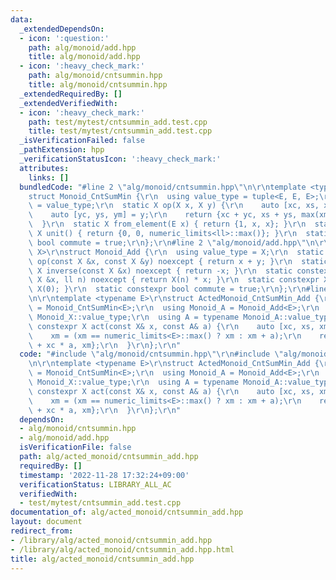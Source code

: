```yaml
---
data:
  _extendedDependsOn:
  - icon: ':question:'
    path: alg/monoid/add.hpp
    title: alg/monoid/add.hpp
  - icon: ':heavy_check_mark:'
    path: alg/monoid/cntsummin.hpp
    title: alg/monoid/cntsummin.hpp
  _extendedRequiredBy: []
  _extendedVerifiedWith:
  - icon: ':heavy_check_mark:'
    path: test/mytest/cntsummin_add.test.cpp
    title: test/mytest/cntsummin_add.test.cpp
  _isVerificationFailed: false
  _pathExtension: hpp
  _verificationStatusIcon: ':heavy_check_mark:'
  attributes:
    links: []
  bundledCode: "#line 2 \"alg/monoid/cntsummin.hpp\"\n\r\ntemplate <typename E>\r\n\
    struct Monoid_CntSumMin {\r\n  using value_type = tuple<E, E, E>;\r\n  using X\
    \ = value_type;\r\n  static X op(X x, X y) {\r\n    auto [xc, xs, xm] = x;\r\n\
    \    auto [yc, ys, ym] = y;\r\n    return {xc + yc, xs + ys, max(xm, ym)};\r\n\
    \  }\r\n  static X from_element(E x) { return {1, x, x}; }\r\n  static constexpr\
    \ X unit() { return {0, 0, numeric_limits<ll>::max()}; }\r\n  static constexpr\
    \ bool commute = true;\r\n};\r\n#line 2 \"alg/monoid/add.hpp\"\n\r\ntemplate <typename\
    \ X>\r\nstruct Monoid_Add {\r\n  using value_type = X;\r\n  static constexpr X\
    \ op(const X &x, const X &y) noexcept { return x + y; }\r\n  static constexpr\
    \ X inverse(const X &x) noexcept { return -x; }\r\n  static constexpr X power(const\
    \ X &x, ll n) noexcept { return X(n) * x; }\r\n  static constexpr X unit() { return\
    \ X(0); }\r\n  static constexpr bool commute = true;\r\n};\r\n#line 3 \"alg/acted_monoid/cntsummin_add.hpp\"\
    \n\r\ntemplate <typename E>\r\nstruct ActedMonoid_CntSumMin_Add {\r\n  using Monoid_X\
    \ = Monoid_CntSumMin<E>;\r\n  using Monoid_A = Monoid_Add<E>;\r\n  using X = typename\
    \ Monoid_X::value_type;\r\n  using A = typename Monoid_A::value_type;\r\n  static\
    \ constexpr X act(const X& x, const A& a) {\r\n    auto [xc, xs, xm] = x;\r\n\
    \    xm = (xm == numeric_limits<E>::max() ? xm : xm + a);\r\n    return {xc, xs\
    \ + xc * a, xm};\r\n  }\r\n};\r\n"
  code: "#include \"alg/monoid/cntsummin.hpp\"\r\n#include \"alg/monoid/add.hpp\"\r\
    \n\r\ntemplate <typename E>\r\nstruct ActedMonoid_CntSumMin_Add {\r\n  using Monoid_X\
    \ = Monoid_CntSumMin<E>;\r\n  using Monoid_A = Monoid_Add<E>;\r\n  using X = typename\
    \ Monoid_X::value_type;\r\n  using A = typename Monoid_A::value_type;\r\n  static\
    \ constexpr X act(const X& x, const A& a) {\r\n    auto [xc, xs, xm] = x;\r\n\
    \    xm = (xm == numeric_limits<E>::max() ? xm : xm + a);\r\n    return {xc, xs\
    \ + xc * a, xm};\r\n  }\r\n};\r\n"
  dependsOn:
  - alg/monoid/cntsummin.hpp
  - alg/monoid/add.hpp
  isVerificationFile: false
  path: alg/acted_monoid/cntsummin_add.hpp
  requiredBy: []
  timestamp: '2022-11-28 17:32:24+09:00'
  verificationStatus: LIBRARY_ALL_AC
  verifiedWith:
  - test/mytest/cntsummin_add.test.cpp
documentation_of: alg/acted_monoid/cntsummin_add.hpp
layout: document
redirect_from:
- /library/alg/acted_monoid/cntsummin_add.hpp
- /library/alg/acted_monoid/cntsummin_add.hpp.html
title: alg/acted_monoid/cntsummin_add.hpp
---
```

